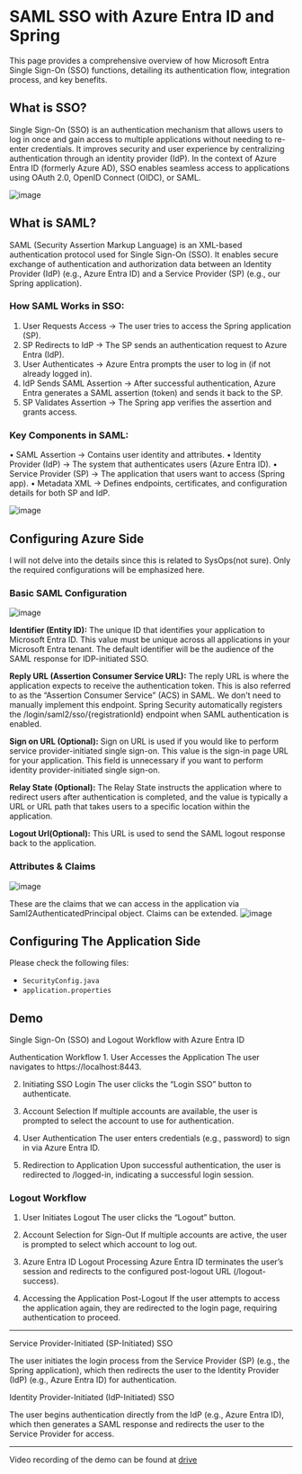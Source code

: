 # SAML SSO with Azure Entra ID and Spring

This page provides a comprehensive overview of how Microsoft Entra Single Sign-On (SSO) functions, detailing its authentication flow, integration process, and key benefits.

## What is SSO?

Single Sign-On (SSO) is an authentication mechanism that allows users to log in once and gain access to multiple applications without needing to re-enter credentials. It improves security and user experience by centralizing authentication through an identity provider (IdP). In the context of Azure Entra ID (formerly Azure AD), SSO enables seamless access to applications using OAuth 2.0, OpenID Connect (OIDC), or SAML.

![image](https://github.com/user-attachments/assets/bddea6d7-1230-4e75-8c7c-c96d21675490)


## What is SAML?

SAML (Security Assertion Markup Language) is an XML-based authentication protocol used for Single Sign-On (SSO). It enables secure exchange of authentication and authorization data between an Identity Provider (IdP) (e.g., Azure Entra ID) and a Service Provider (SP) (e.g., our Spring application).


### How SAML Works in SSO:

1. User Requests Access → The user tries to access the Spring application (SP).
2. SP Redirects to IdP → The SP sends an authentication request to Azure Entra (IdP).
3. User Authenticates → Azure Entra prompts the user to log in (if not already logged in).
4. IdP Sends SAML Assertion → After successful authentication, Azure Entra generates a SAML assertion (token) and sends it back to the SP.
5. SP Validates Assertion → The Spring app verifies the assertion and grants access.

### Key Components in SAML:

• SAML Assertion → Contains user identity and attributes.
• Identity Provider (IdP) → The system that authenticates users (Azure Entra ID).
• Service Provider (SP) → The application that users want to access (Spring app).
• Metadata XML → Defines endpoints, certificates, and configuration details for both SP and IdP.

![image](https://github.com/user-attachments/assets/d00d6585-4296-40e0-98a0-1c30eed819c3)


## Configuring Azure Side

I will not delve into the details since this is related to SysOps(not sure). Only the required configurations will be emphasized here.

### Basic SAML Configuration

![image](https://github.com/user-attachments/assets/7aefa289-f652-41b6-a623-7a51c947fdad)

**Identifier (Entity ID):** The unique ID that identifies your application to Microsoft Entra ID. This value must be unique across all applications in your Microsoft Entra tenant. The default identifier will be the audience of the SAML response for IDP-initiated SSO.

**Reply URL (Assertion Consumer Service URL):** The reply URL is where the application expects to receive the authentication token. This is also referred to as the “Assertion Consumer Service” (ACS) in SAML. We don't need to manually implement this endpoint. Spring Security automatically registers the /login/saml2/sso/{registrationId} endpoint when SAML authentication is enabled.

**Sign on URL (Optional):** Sign on URL is used if you would like to perform service provider-initiated single sign-on. This value is the sign-in page URL for your application. This field is unnecessary if you want to perform identity provider-initiated single sign-on.

**Relay State (Optional):** The Relay State instructs the application where to redirect users after authentication is completed, and the value is typically a URL or URL path that takes users to a specific location within the application.

**Logout Url(Optional):** This URL is used to send the SAML logout response back to the application.

### Attributes & Claims
![image](https://github.com/user-attachments/assets/c8c1722e-5961-4b7b-8ec6-07ccb1426dc7)

These are the claims that we can access in the application via Saml2AuthenticatedPrincipal object. Claims can be extended.
![image](https://github.com/user-attachments/assets/de7cc8fb-660e-4dce-92fd-2543a9016b59)

## Configuring The Application Side

Please check the following files:
- `SecurityConfig.java`
- `application.properties`


## Demo

Single Sign-On (SSO) and Logout Workflow with Azure Entra ID

Authentication Workflow
1. User Accesses the Application
The user navigates to https://localhost:8443.

2. Initiating SSO Login
The user clicks the “Login SSO” button to authenticate.

3. Account Selection
If multiple accounts are available, the user is prompted to select the account to use for authentication.

4. User Authentication
The user enters credentials (e.g., password) to sign in via Azure Entra ID.

5. Redirection to Application
Upon successful authentication, the user is redirected to /logged-in, indicating a successful login session.


### Logout Workflow
1. User Initiates Logout
The user clicks the “Logout” button.

2. Account Selection for Sign-Out
If multiple accounts are active, the user is prompted to select which account to log out.

3. Azure Entra ID Logout Processing
Azure Entra ID terminates the user’s session and redirects to the configured post-logout URL (/logout-success).

4. Accessing the Application Post-Logout
If the user attempts to access the application again, they are redirected to the login page, requiring authentication to proceed.


---------------- 
Service Provider-Initiated (SP-Initiated) SSO

The user initiates the login process from the Service Provider (SP) (e.g., the Spring application), which then redirects the user to the Identity Provider (IdP) (e.g., Azure Entra ID) for authentication.

Identity Provider-Initiated (IdP-Initiated) SSO

The user begins authentication directly from the IdP (e.g., Azure Entra ID), which then generates a SAML response and redirects the user to the Service Provider for access.


----------------
Video recording of the demo can be found at [drive](https://drive.google.com/file/d/1Y0dnOgE63Sx_KgjhPgv8h3tr2jRgAa0Z/view?usp=sharing)
